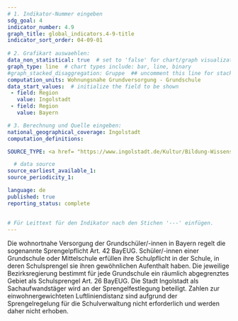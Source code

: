 ```yaml
---
# 1. Indikator-Nummer eingeben 
sdg_goal: 4 
indicator_number: 4.9
graph_title: global_indicators.4-9-title
indicator_sort_order: 04-09-01
 
# 2. Grafikart auswaehlen: 
data_non_statistical: true  # set to 'false' for chart/graph visualization 
graph_type: line  # chart types include: bar, line, binary 
#graph_stacked_disaggregation: Gruppe  ## uncomment this line for stacked bars. eplace 'Geschlecht' with the field of aggregation. 
computation_units: Wohnungsnahe Grundversorgung - Grundschule 
data_start_values:  # initialize the field to be shown  
 - field: Region 
   value: Ingolstadt 
 - field: Region 
   value: Bayern 

# 3. Berechnung und Quelle eingeben: 
national_geographical_coverage: Ingolstadt 
computation_definitions: 

SOURCE_TYPE: <a href= "https://www.ingolstadt.de/Kultur/Bildung-Wissenschaft/Schule-Schulverwaltung/Schulsprengel-Gastschulverh%C3%A4ltnis/">Schulsprengel</a>

  # data source  
source_earliest_available_1: 
source_periodicity_1: 

language: de   
published: true 
reporting_status: complete
 
 
# Für Leittext für den Indikator nach den Stichen '---' einfügen. 
---
```

Die wohnortnahe Versorgung der Grundschüler/-innen in Bayern regelt die sogenannte Sprengelpflicht Art. 42 BayEUG. Schüler/-innen einer Grundschule oder Mittelschule erfüllen ihre Schulpflicht in der Schule, in deren Schulsprengel sie ihren gewöhnlichen Aufenthalt haben.  Die jeweilige Bezirksregierung bestimmt für jede Grundschule ein räumlich abgegrenztes Gebiet als Schulsprengel Art. 26 BayEUG. Die Stadt Ingolstadt als Sachaufwandstäger wird an der Sprengelfestlegung beteiligt. Zahlen zur einwohnergewichteten Luftliniendistanz sind aufgrund der Sprengelregelung für die Schulverwaltung nicht erforderlich und werden daher nicht erhoben. <br>

